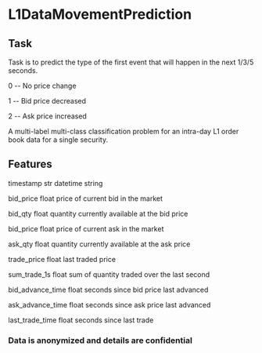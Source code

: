 # L1DataMovementPrediction

## Task
Task is to predict the type of the first event that will happen in the next 1/3/5 seconds.

0 -- No price change

1 -- Bid price decreased

2 -- Ask price increased

A multi-label multi-class classification problem for an intra-day L1 order book data for a single security.

## Features
timestamp  str  datetime string

bid_price  float  price of current bid in the market

bid_qty  float  quantity currently available at the bid price

bid_price  float  price of current ask in the market

ask_qty  float  quantity currently available at the ask price

trade_price  float  last traded price

sum_trade_1s  float  sum of quantity traded over the last second

bid_advance_time  float  seconds since bid price last advanced

ask_advance_time  float seconds since ask price last advanced

last_trade_time  float  seconds since last trade

### Data is anonymized and details are confidential
